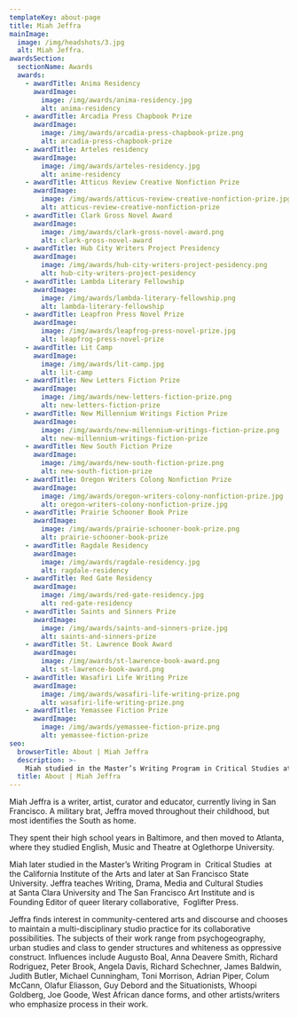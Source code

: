 ```yaml
---
templateKey: about-page
title: Miah Jeffra
mainImage:
  image: /img/headshots/3.jpg
  alt: Miah Jeffra.
awardsSection:
  sectionName: Awards
  awards:
    - awardTitle: Anima Residency
      awardImage: 
        image: /img/awards/anima-residency.jpg
        alt: anima-residency
    - awardTitle: Arcadia Press Chapbook Prize
      awardImage: 
        image: /img/awards/arcadia-press-chapbook-prize.png
        alt: arcadia-press-chapbook-prize
    - awardTitle: Arteles residency
      awardImage: 
        image: /img/awards/arteles-residency.jpg
        alt: anime-residency
    - awardTitle: Atticus Review Creative Nonfiction Prize
      awardImage: 
        image: /img/awards/atticus-review-creative-nonfiction-prize.jpg
        alt: atticus-review-creative-nonfiction-prize
    - awardTitle: Clark Gross Novel Award
      awardImage: 
        image: /img/awards/clark-gross-novel-award.png
        alt: clark-gross-novel-award  
    - awardTitle: Hub City Writers Project Presidency
      awardImage: 
        image: /img/awards/hub-city-writers-project-pesidency.png
        alt: hub-city-writers-project-pesidency
    - awardTitle: Lambda Literary Fellowship
      awardImage: 
        image: /img/awards/lambda-literary-fellowship.png
        alt: lambda-literary-fellowship
    - awardTitle: Leapfron Press Novel Prize
      awardImage: 
        image: /img/awards/leapfrog-press-novel-prize.jpg
        alt: leapfrog-press-novel-prize
    - awardTitle: Lit Camp
      awardImage: 
        image: /img/awards/lit-camp.jpg
        alt: lit-camp
    - awardTitle: New Letters Fiction Prize
      awardImage: 
        image: /img/awards/new-letters-fiction-prize.png
        alt: new-letters-fiction-prize
    - awardTitle: New Millennium Writings Fiction Prize
      awardImage: 
        image: /img/awards/new-millennium-writings-fiction-prize.png
        alt: new-millennium-writings-fiction-prize
    - awardTitle: New South Fiction Prize
      awardImage: 
        image: /img/awards/new-south-fiction-prize.png
        alt: new-south-fiction-prize
    - awardTitle: Oregon Writers Colong Nonfiction Prize
      awardImage: 
        image: /img/awards/oregon-writers-colony-nonfiction-prize.jpg
        alt: oregon-writers-colony-nonfiction-prize.jpg
    - awardTitle: Prairie Schooner Book Prize
      awardImage: 
        image: /img/awards/prairie-schooner-book-prize.png
        alt: prairie-schooner-book-prize
    - awardTitle: Ragdale Residency
      awardImage: 
        image: /img/awards/ragdale-residency.jpg
        alt: ragdale-residency
    - awardTitle: Red Gate Residency
      awardImage: 
        image: /img/awards/red-gate-residency.jpg
        alt: red-gate-residency
    - awardTitle: Saints and Sinners Prize
      awardImage: 
        image: /img/awards/saints-and-sinners-prize.jpg
        alt: saints-and-sinners-prize
    - awardTitle: St. Lawrence Book Award
      awardImage: 
        image: /img/awards/st-lawrence-book-award.png
        alt: st-lawrence-book-award.png
    - awardTitle: Wasafiri Life Writing Prize
      awardImage: 
        image: /img/awards/wasafiri-life-writing-prize.png
        alt: wasafiri-life-writing-prize.png
    - awardTitle: Yemassee Fiction Prize
      awardImage: 
        image: /img/awards/yemassee-fiction-prize.png
        alt: yemassee-fiction-prize
seo:
  browserTitle: About | Miah Jeffra
  description: >-
    Miah studied in the Master’s Writing Program in Critical Studies at the California Institute of the Arts and later at San Francisco State University. Jeffra teaches Writing, Drama, Media and Cultural Studies at Santa Clara University and The San Francisco Art Institute and is Founding Editor of queer literary collaborative, Foglifter Press.
  title: About | Miah Jeffra
---
```


Miah Jeffra is a writer, artist, curator and educator, currently living in San Francisco.
A military brat, Jeffra moved throughout their childhood, but most identifies the South as
home.

They spent their high school years in Baltimore, and then moved to Atlanta, where they
studied English, Music and Theatre at Oglethorpe University.

Miah later studied in the Master’s Writing Program in  Critical Studies  at the California
Institute of the Arts and later at San Francisco State University. Jeffra teaches Writing,
Drama, Media and Cultural Studies at Santa Clara University and The San Francisco
Art Institute and is Founding Editor of queer literary collaborative,  Foglifter Press.

Jeffra finds interest in community-centered arts and discourse and chooses to maintain
a multi-disciplinary studio practice for its collaborative possibilities. The subjects of their
work range from psychogeography, urban studies and class to gender structures and
whiteness as oppressive construct. Influences include Augusto Boal, Anna Deavere
Smith, Richard Rodriguez, Peter Brook, Angela Davis, Richard Schechner, James
Baldwin, Judith Butler, Michael Cunningham, Toni Morrison, Adrian Piper, Colum
McCann, Olafur Eliasson, Guy Debord and the Situationists, Whoopi Goldberg, Joe
Goode, West African dance forms, and other artists/writers who emphasize process in
their work.
